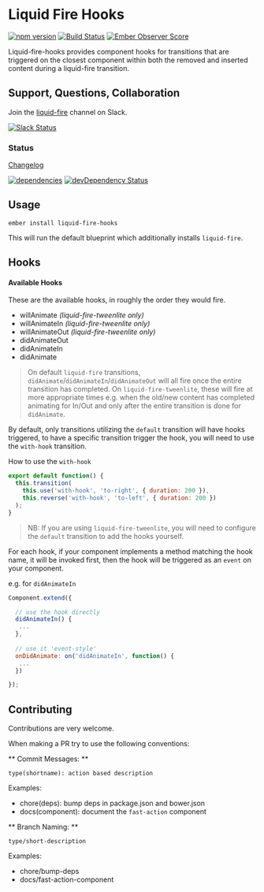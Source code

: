 Liquid Fire Hooks
=================

[![npm version](https://badge.fury.io/js/liquid-fire-hooks.svg)](http://badge.fury.io/js/liquid-fire-hooks)
[![Build Status](https://travis-ci.org/runspired/liquid-fire-hooks.svg?branch=master)](https://travis-ci.org/runspired/liquid-fire-hooks)
[![Ember Observer Score](http://emberobserver.com/badges/liquid-fire-hooks.svg)](http://emberobserver.com/addons/liquid-fire-hooks)

Liquid-fire-hooks provides component hooks for transitions that are triggered on the closest
component within both the removed and inserted content during a liquid-fire transition.

## Support, Questions, Collaboration

Join the [liquid-fire](https://embercommunity.slack.com/messages/liquid-fire/) channel on Slack.

[![Slack Status](https://ember-community-slackin.herokuapp.com/badge.svg)](https://ember-community-slackin.herokuapp.com/)

### Status

[Changelog](./CHANGELOG.md)

[![dependencies](https://david-dm.org/runspired/liquid-fire-hooks.svg)](https://david-dm.org/runspired/liquid-fire-hooks)
[![devDependency Status](https://david-dm.org/runspired/liquid-fire-hooks/dev-status.svg)](https://david-dm.org/runspired/liquid-fire-hooks#info=devDependencies)

## Usage

`ember install liquid-fire-hooks`

This will run the default blueprint which additionally installs `liquid-fire`.

## Hooks

#### Available Hooks

These are the available hooks, in roughly the order they would fire.

- willAnimate *(liquid-fire-tweenlite only)*
- willAnimateIn *(liquid-fire-tweenlite only)*
- willAnimateOut *(liquid-fire-tweenlite only)*
- didAnimateOut
- didAnimateIn
- didAnimate

> On default `liquid-fire` transitions, `didAnimate`/`didAnimateIn`/`didAnimateOut` will all fire once
> the entire transition has completed.  On `liquid-fire-tweenlite`, these will fire at more appropriate times
> e.g. when the old/new content has completed animating for In/Out and only after the entire transition
> is done for `didAnimate`.

By default, only transitions utilizing the `default` transition will have hooks triggered,
to have a specific transition trigger the hook, you will need to use the `with-hook` transition.

How to use the `with-hook`
```js
export default function() {
  this.transition(
    this.use('with-hook', 'to-right', { duration: 200 }),
    this.reverse('with-hook', 'to-left', { duration: 200 })
  );
}
```

> NB: If you are using `liquid-fire-tweenlite`,
> you will need to configure the `default` transition to add the hooks yourself.

For each hook, if your component implements a method matching the hook name, it will be invoked first,
 then the hook will be triggered as an `event` on your component.

e.g. for `didAnimateIn`

```js
Component.extend({

  // use the hook directly
  didAnimateIn() {
   ...
  },
  
  // use it 'event-style'
  onDidAnimate: on('didAnimateIn', function() {
   ...
  })

});
```



## Contributing

Contributions are very welcome.

When making a PR try to use the following conventions:

** Commit Messages: **

`type(shortname): action based description`

Examples:

- chore(deps): bump deps in package.json and bower.json
- docs(component): document the `fast-action` component

** Branch Naming: **

`type/short-description`

Examples:

- chore/bump-deps
- docs/fast-action-component


